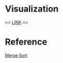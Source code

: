 # Visualization

\>> [LINK](https://visualgo.net/en/sorting) \<<

# Reference 
[Merge Sort](https://youtu.be/bOk35XmHPKs)